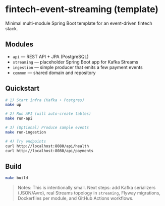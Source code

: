 # fintech-event-streaming (template)

Minimal multi-module Spring Boot template for an event-driven fintech stack.

## Modules
- `api` — REST API + JPA (PostgreSQL)
- `streaming` — placeholder Spring Boot app for Kafka Streams
- `ingestion` — simple producer that emits a few payment events
- `common` — shared domain and repository

## Quickstart
```bash
# 1) Start infra (Kafka + Postgres)
make up

# 2) Run API (will auto-create tables)
make run-api

# 3) (Optional) Produce sample events
make run-ingestion

# 4) Try endpoints
curl http://localhost:8080/api/health
curl http://localhost:8080/api/payments
```

## Build
```bash
make build
```

> Notes: This is intentionally small. Next steps: add Kafka serializers (JSON/Avro), real Streams topology in `streaming`, Flyway migrations, Dockerfiles per module, and GitHub Actions workflows.

